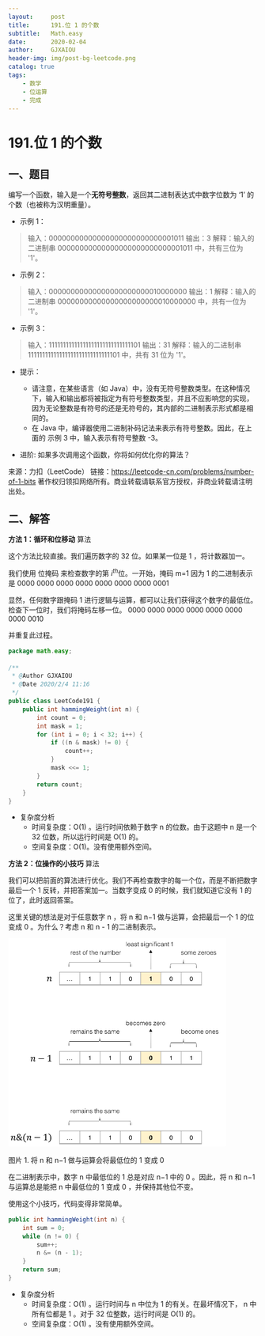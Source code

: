 ```yaml
---
layout:     post
title:      191.位 1 的个数
subtitle:   Math.easy
date:       2020-02-04
author:     GJXAIOU
header-img: img/post-bg-leetcode.png
catalog: true
tags:
    - 数学
	- 位运算	
	- 完成
---
```


# 191.位 1 的个数



## 一、题目

编写一个函数，输入是一个**无符号整数**，返回其二进制表达式中数字位数为 ‘1’ 的个数（也被称为汉明重量）。

 

- 示例 1：

> 输入：00000000000000000000000000001011
> 输出：3
> 解释：输入的二进制串 00000000000000000000000000001011 中，共有三位为 '1'。

- 示例 2：

> 输入：00000000000000000000000010000000
> 输出：1
> 解释：输入的二进制串 00000000000000000000000010000000 中，共有一位为 '1'。

- 示例 3：

> 输入：11111111111111111111111111111101
> 输出：31
> 解释：输入的二进制串 11111111111111111111111111111101 中，共有 31 位为 '1'。



- 提示：
    - 请注意，在某些语言（如 Java）中，没有无符号整数类型。在这种情况下，输入和输出都将被指定为有符号整数类型，并且不应影响您的实现，因为无论整数是有符号的还是无符号的，其内部的二进制表示形式都是相同的。
    - 在 Java 中，编译器使用二进制补码记法来表示有符号整数。因此，在上面的 示例 3 中，输入表示有符号整数 -3。

- 进阶:
    如果多次调用这个函数，你将如何优化你的算法？

来源：力扣（LeetCode）
链接：https://leetcode-cn.com/problems/number-of-1-bits
著作权归领扣网络所有。商业转载请联系官方授权，非商业转载请注明出处。



## 二、解答

**方法 1：循环和位移动**
算法

这个方法比较直接。我们遍历数字的 32 位。如果某一位是 1 ，将计数器加一。

我们使用 位掩码 来检查数字的第 $i^{th}$位。一开始，掩码 m=1 因为 1 的二进制表示是
0000 0000 0000 0000 0000 0000 0000 0001

显然，任何数字跟掩码 1 进行逻辑与运算，都可以让我们获得这个数字的最低位。检查下一位时，我们将掩码左移一位。
0000 0000 0000 0000 0000 0000 0000 0010

并重复此过程。

```java
package math.easy;

/**
 * @Author GJXAIOU
 * @Date 2020/2/4 11:16
 */
public class LeetCode191 {
    public int hammingWeight(int n) {
        int count = 0;
        int mask = 1;
        for (int i = 0; i < 32; i++) {
            if ((n & mask) != 0) {
                count++;
            }
            mask <<= 1;
        }
        return count;
    }
}
```

- 复杂度分析
    - 时间复杂度：O(1) 。运行时间依赖于数字 n 的位数。由于这题中 n 是一个 32 位数，所以运行时间是 O(1) 的。
    - 空间复杂度：O(1)。没有使用额外空间。



**方法 2：位操作的小技巧**
算法

我们可以把前面的算法进行优化。我们不再检查数字的每一个位，而是不断把数字最后一个 1 反转，并把答案加一。当数字变成 0 的时候，我们就知道它没有 1 的位了，此时返回答案。

这里关键的想法是对于任意数字 n ，将 n 和 n−1 做与运算，会把最后一个 1 的位变成 0 。为什么？考虑 n 和 n - 1 的二进制表示。

<img src="191.%E4%BD%8D1%E7%9A%84%E4%B8%AA%E6%95%B0.resource/abfd6109e7482d70d20cb8fc1d632f90eacf1b5e89dfecb2e523da1bcb562f66-image.png" alt="image.png" style="zoom:50%;" />

图片 1. 将 n 和 n−1 做与运算会将最低位的 1 变成 0

在二进制表示中，数字 n 中最低位的 1 总是对应 n−1 中的 0 。因此，将 n 和 n−1 与运算总是能把 n 中最低位的 1 变成 0 ，并保持其他位不变。

使用这个小技巧，代码变得非常简单。

```java
public int hammingWeight(int n) {
    int sum = 0;
    while (n != 0) {
        sum++;
        n &= (n - 1);
    }
    return sum;
}
```

- 复杂度分析
    - 时间复杂度：O(1) 。运行时间与 n 中位为 1 的有关。在最坏情况下， n 中所有位都是 1 。对于 32 位整数，运行时间是 O(1) 的。
    - 空间复杂度：O(1) 。没有使用额外空间。



